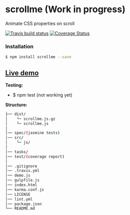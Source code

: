 # scrollme (Work in progress)
Animate CSS properties on scroll

[![Travis build status](https://travis-ci.org/iondrimba/scrollme.svg?branch=master)](https://travis-ci.org/iondrimba/scrollme) [![Coverage Status](https://coveralls.io/repos/github/iondrimba/scrollme/badge.svg?branch=master)](https://coveralls.io/github/iondrimba/scrollme?branch=master)

### Installation

```sh
$ npm install scrollme --save
```
## [Live demo]


__Testing:__
 * $ npm test (not working yet)


__Structure:__

````bash
├── dist/
│	 └─ scrollme.js.gz
│    └─ scrollme.js
│
│── spec/(jasmine tests)
│── src/
│    └─ js/
│
│── tasks/
│── test/(coverage report)
│
│── .gitignore
│── .travis.yml
│── demo.js
│── gulpfile.js
│── index.html
│── karma.conf.js
│── LICENSE
│── lint.yml
│── package.json
└── README.md
````

[scss-lint]:<https://github.com/brigade/scss-lint#installation>
[Live demo]:<http://iondrimba.github.io/scrollme/>
